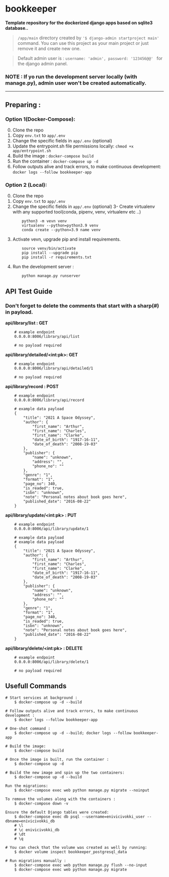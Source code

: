 # bookkeeper

**Template repository for the dockerized django apps based on sqlite3 database..**

> `/app/main` directory created by `'$ django-admin startproject main'` command. You can use this project as your main project or just remove it and create new one.

> Default admin user is : `username: 'admin', password: '123456@@' ` for the django admin panel.

### **NOTE :** If yo run the development server locally (with manage.py), admin user won't be created automatically.
___
## Preparing : 

### Option 1(Docker-Compose): 
0. Clone the repo
1. Copy `env.txt` to `app/.env`
2. Change the specific fields in `app/.env` (optional)
3. Update the entrypoint.sh file permissions locally: `chmod +x app/entrypoint.sh`
4. Build the image : `docker-compose build`
5. Run the container : `docker-compose up -d`
6.  Follow outputs alive and track errors, to make continuous development: `docker logs --follow bookkeeper-app`

### Option 2 (Local): 
0. Clone the repo
1. Copy `env.txt` to `app/.env`
2. Change the specific fields in `app/.env` (optional)
3- Create virtualenv with any supported tool(conda, pipenv, venv, virtualenv etc ..)
    ```
        python3 -m vevn venv
        virtualenv --python=python3.9 venv
        conda create --python=3.9 name venv
    ```
4. Activate vevn, upgrade pip and install requirements.
    ```
        source venv/bin/activate
        pip install --upgrade pip
        pip install -r requirements.txt
    ```
5. Run the development server :
    ```
        python manage.py runserver
    ```

## API Test Guide
### Don't forget to delete the comments that start with a sharp(#) in payload.

**api/library/list : GET**

```
    # example endpoint
    0.0.0.0:8006/library/api/list
```


```
    # no payload required
```

**api/library/detailed/&lt;int:pk&gt;: GET**

```
    # example endpoint
    0.0.0.0:8006/library/api/detailed/1

```

```
    # no payload required

```

**api/library/record : POST**

```
    # example endpoint
    0.0.0.0:8006/library/api/record
```

```
    # example data payload
    {
        "title": "2021 A Space Odyssey",
        "author": {
            "first_name": "Arthur",
            "first_name": "Charles",
            "first_name": "Clarke",
            "date_of_birth": "1917-16-11",
            "date_of_death": "2008-19-03"
        },
        "publisher": {
            "name": "unknown",
            "address": "",
            "phone_no": ""
        },
        "genre": "1", 
        "format": "1", 
        "page_no": 340,
        "is_readed": true,
        "isbn": "unknown",
        "note": "Personal notes about book goes here",
        "published_date": "2016-08-22"
    }
```

**api/library/update/&lt;int:pk&gt; : PUT**

```
    # example endpoint
    0.0.0.0:8006/api/library/update/1
```

```
    # example data payload
    # example data payload
    {
        "title": "2021 A Space Odyssey",
        "author": {
            "first_name": "Arthur",
            "first_name": "Charles",
            "first_name": "Clarke",
            "date_of_birth": "1917-16-11",
            "date_of_death": "2008-19-03"
        },
        "publisher": {
            "name": "unknown",
            "address": "",
            "phone_no": ""
        },
        "genre": "1", 
        "format": "1", 
        "page_no": 340,
        "is_readed": true,
        "isbn": "unknown",
        "note": "Personal notes about book goes here",
        "published_date": "2016-08-22"
    }

```

**api/library/delete/&lt;int:pk&gt; : DELETE**

```
    # example endpoint
    0.0.0.0:8006/api/library/delete/1
```

```
    # no payload required

```
## Usefull Commands

```
# Start services at background :
    $ docker-compose up -d --build
```

```
# Follow outputs alive and track errors, to make continuous development : 
    $ docker logs --follow bookkeeper-app
```

```
# One-shot command :  
    $ docker-compose up -d --build; docker logs --follow bookkeeper-app
```

```
# Build the image: 
    $ docker-compose build
```

```
# Once the image is built, run the container : 
    $ docker-compose up -d
```

```
# Build the new image and spin up the two containers:
    $ docker-compose up -d --build
```

```
Run the migrations:
    $ docker-compose exec web python manage.py migrate --noinput
```

```
To remove the volumes along with the containers :
    $ docker-compose down -v
```

```
Ensure the default Django tables were created: 
    $ docker-compose exec db psql --username=enivicivokki_user --dbname=enivicivokki_db
    # \l
    # \c enivicivokki_db
    # \dt
    # \q
```

```
# You can check that the volume was created as well by running:
    $ docker volume inspect bookkeeper_postgresql_data
```

```
# Run migrations manually : 
    $ docker-compose exec web python manage.py flush --no-input
    $ docker-compose exec web python manage.py migrate
```


